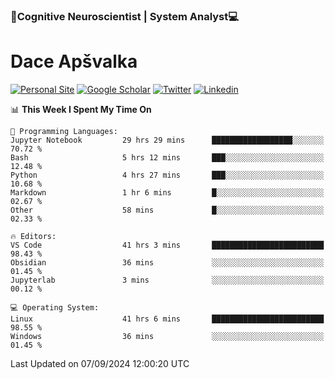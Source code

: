 ### 🧠Cognitive Neuroscientist | System Analyst💻
# Dace Apšvalka

[![Personal Site](https://img.shields.io/badge/website-teal?style=for-the-badge&logo=About.me&logoColor=white)](https://dcdace.net/)
[![Google Scholar](https://img.shields.io/badge/Scholar-yellow?style=for-the-badge&logo=googlescholar&logoColor=ffffff)](https://scholar.google.com/citations?hl=en&user=W8q0HBkAAAAJ&view_op=list_works&sortby=pubdate)
[![Twitter](https://img.shields.io/badge/Twitter-1DA1F2?logo=twitter&logoColor=white&style=for-the-badge)](https://twitter.com/dcdace)
[![Linkedin](https://img.shields.io/badge/linkedin-0077B5?logo=linkedin&logoColor=white&style=for-the-badge)](https://www.linkedin.com/in/dace-apsvalka/)

<!--
[![Dace's wakatime stats](https://github-readme-stats.vercel.app/api/wakatime?username=dcdace&theme=react&layout=compact&custom_title=Coding+past+7+days&v=2)](https://github.com/dcdace/dcdace)


[![github](https://img.shields.io/github/followers/dcdace?logo=github&style=plastic)](https://github.com/dcdace?tab=followers "GitHub followers")
[![wakatime](https://wakatime.com/badge/user/6e7556d3-b1db-4eef-a7e8-9bad735fc27e.svg?style=plastic?v=2)](https://wakatime.com/@6e7556d3-b1db-4eef-a7e8-9bad735fc27e "Total time coded since Feb 28 2022")

[![twitter](https://img.shields.io/twitter/follow/dcdace?label=followers&logo=twitter&color=%23007ec6&style=plastic)](https://twitter.com/dcdace "Twitter followers")

[![Dace's languages](https://github-readme-stats-one-nu-13.vercel.app/api/top-langs/?username=dcdace&langs_count=10&theme=nord&layout=compact)](https://github.com/anuraghazra/github-readme-stats) 
[![Dace's GitHub stats](https://github-readme-stats-one-nu-13.vercel.app/api?username=dcdace&theme=dracula&hide=prs,issues&count_private=true&show_icons=true&hide_rank=true&include_all_commits=true&hide_title=false&custom_title=GitHub+Stats)](https://github.com/anuraghazra/github-readme-stats)
-->

<!--START_SECTION:waka-->
📊 **This Week I Spent My Time On** 

```text
💬 Programming Languages: 
Jupyter Notebook         29 hrs 29 mins      ██████████████████░░░░░░░   70.72 % 
Bash                     5 hrs 12 mins       ███░░░░░░░░░░░░░░░░░░░░░░   12.48 % 
Python                   4 hrs 27 mins       ███░░░░░░░░░░░░░░░░░░░░░░   10.68 % 
Markdown                 1 hr 6 mins         █░░░░░░░░░░░░░░░░░░░░░░░░   02.67 % 
Other                    58 mins             █░░░░░░░░░░░░░░░░░░░░░░░░   02.33 % 

🔥 Editors: 
VS Code                  41 hrs 3 mins       █████████████████████████   98.43 % 
Obsidian                 36 mins             ░░░░░░░░░░░░░░░░░░░░░░░░░   01.45 % 
Jupyterlab               3 mins              ░░░░░░░░░░░░░░░░░░░░░░░░░   00.12 % 

💻 Operating System: 
Linux                    41 hrs 6 mins       █████████████████████████   98.55 % 
Windows                  36 mins             ░░░░░░░░░░░░░░░░░░░░░░░░░   01.45 % 
```


 Last Updated on 07/09/2024 12:00:20 UTC
<!--END_SECTION:waka-->

